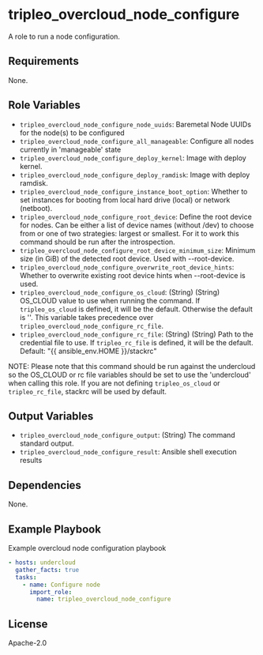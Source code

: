 tripleo_overcloud_node_configure
========================

A role to run a node configuration.

Requirements
------------

None.

Role Variables
--------------

* `tripleo_overcloud_node_configure_node_uuids`: Baremetal Node UUIDs for the node(s) to be configured
* `tripleo_overcloud_node_configure_all_manageable`: Configure all nodes currently in 'manageable' state
* `tripleo_overcloud_node_configure_deploy_kernel`: Image with deploy kernel.
* `tripleo_overcloud_node_configure_deploy_ramdisk`: Image with deploy ramdisk.
* `tripleo_overcloud_node_configure_instance_boot_option`: Whether to set instances for booting from local hard drive (local) or network (netboot).
* `tripleo_overcloud_node_configure_root_device`: Define the root device for nodes.
   Can be either a list of device names (without /dev) to choose from or one of two strategies: largest or smallest.
   For  it to work this command should be run after the introspection.
* `tripleo_overcloud_node_configure_root_device_minimum_size`: Minimum size (in GiB) of the detected root device. Used with --root-device.
* `tripleo_overcloud_node_configure_overwrite_root_device_hints`: Whether to overwrite existing root device hints when --root-device is used.
* `tripleo_overcloud_node_configure_os_cloud`: (String) (String) OS_CLOUD value to use when running the command. If `tripleo_os_cloud` is defined, it will be the default. Otherwise the default is ''. This variable takes precedence over `tripleo_overcloud_node_configure_rc_file`.
* `tripleo_overcloud_node_configure_rc_file`: (String) (String) Path to the credential file to use. If `tripleo_rc_file` is defined, it will be the default. Default: "{{ ansible_env.HOME }}/stackrc"

NOTE: Please note that this command should be run against the undercloud so the
OS_CLOUD or rc file variables should be set to use the 'undercloud' when
calling this role. If you are not defining `tripleo_os_cloud` or `tripleo_rc_file`,
stackrc will be used by default.

Output Variables
----------------

* `tripleo_overcloud_node_configure_output`: (String) The command standard output.
* `tripleo_overcloud_node_configure_result`: Ansible shell execution results

Dependencies
------------

None.

Example Playbook
----------------

Example overcloud node configuration playbook

```yaml
- hosts: undercloud
  gather_facts: true
  tasks:
    - name: Configure node
      import_role:
        name: tripleo_overcloud_node_configure
```

License
-------

Apache-2.0
